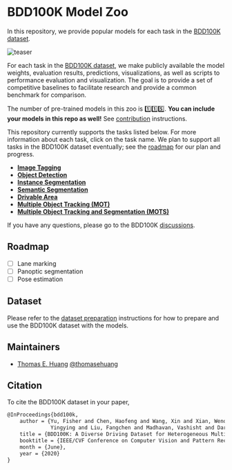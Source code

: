 # BDD100K Model Zoo

In this repository, we provide popular models for each task in the [BDD100K dataset](https://www.bdd100k.com/).

![teaser](./doc/images/teaser.png)

For each task in the [BDD100K dataset](https://www.bdd100k.com/), we make publicly available the model weights, evaluation results, predictions, visualizations, as well as scripts to performance evaluation and visualization. The goal is to provide a set of competitive baselines to facilitate research and provide a common benchmark for comparison.

The number of pre-trained models in this zoo is :one::one::five:. **You can include your models in this repo as well!** See [contribution](./doc/CONTRIBUTING.md) instructions.

This repository currently supports the tasks listed below. For more information about each task, click on the task name. We plan to support all tasks in the BDD100K dataset eventually; see the [roadmap](#roadmap) for our plan and progress.

- [**Image Tagging**](./tagging)
- [**Object Detection**](./det)
- [**Instance Segmentation**](./ins_seg)
- [**Semantic Segmentation**](./sem_seg)
- [**Drivable Area**](./drivable)
- [**Multiple Object Tracking (MOT)**](./mot)
- [**Multiple Object Tracking and Segmentation (MOTS)**](./mots)

If you have any questions, please go to the BDD100K [discussions](https://github.com/bdd100k/bdd100k/discussions).

## Roadmap

- [ ] Lane marking
- [ ] Panoptic segmentation
- [ ] Pose estimation

## Dataset

Please refer to the [dataset preparation](./doc/PREPARE_DATASET.md) instructions for how to prepare and use the BDD100K dataset with the models.

## Maintainers

- [Thomas E. Huang](https://thomasehuang.com/) [@thomasehuang](https://github.com/thomasehuang)

## Citation

To cite the BDD100K dataset in your paper,

```latex
@InProceedings{bdd100k,
    author = {Yu, Fisher and Chen, Haofeng and Wang, Xin and Xian, Wenqi and Chen,
              Yingying and Liu, Fangchen and Madhavan, Vashisht and Darrell, Trevor},
    title = {BDD100K: A Diverse Driving Dataset for Heterogeneous Multitask Learning},
    booktitle = {IEEE/CVF Conference on Computer Vision and Pattern Recognition (CVPR)},
    month = {June},
    year = {2020}
}
```
